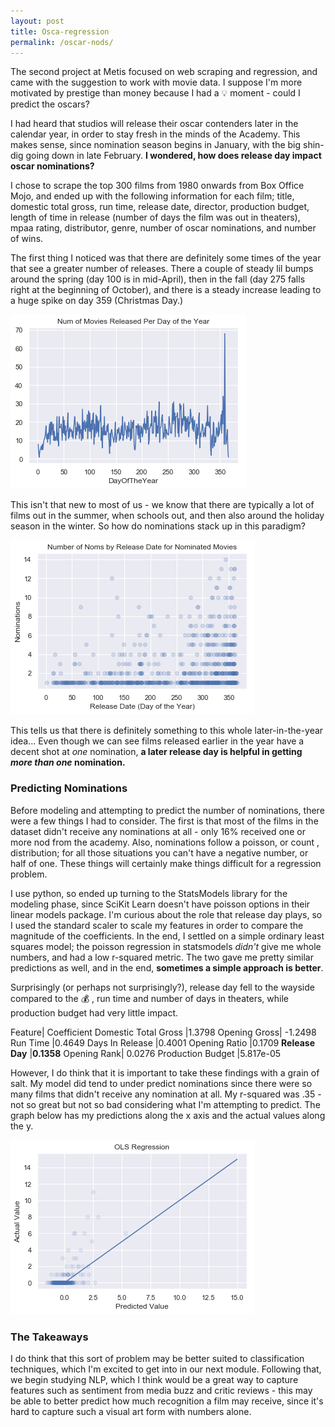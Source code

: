 ```yaml
---
layout: post
title: Osca-regression
permalink: /oscar-nods/
---
```


The second project at Metis focused on web scraping and regression, and came with the suggestion to work with movie data. I suppose I'm more motivated by prestige than money because I had a :bulb: moment - could I predict the oscars? 

I had heard that studios will release their oscar contenders later in the calendar year, in order to stay fresh in the minds of the Academy. This makes sense, since nomination season begins in January, with the big shin-dig going down in late February. **I wondered, how does release day impact oscar nominations?**

I chose to scrape the top 300 films from 1980 onwards from Box Office Mojo, and ended up with the following information for each film; title, domestic total gross, run time, release date, director, production budget, length of time in release (number of days the film was out in theaters), mpaa rating, distributor, genre, number of oscar nominations, and number of wins. 

The first thing I noticed was that there are definitely some times of the year that see a greater number of releases. There a couple of steady lil bumps around the spring (day 100 is in mid-April), then in the fall (day 275 falls right at the beginning of October), and there is a steady increase leading to a huge spike on day 359 (Christmas Day.)

![releases per day](/images/oscar_nods/releases-doy.png)

This isn't that new to most of us - we know that there are typically a lot of films out in the summer, when schools out, and then also around the holiday season in the winter. So how do nominations stack up in this paradigm?

![nominations per release day](/images/oscar_nods/release-day-noms.png)

This tells us that there is definitely something to this whole later-in-the-year idea... Even though we can see films released earlier in the year have a decent shot at _one_ nomination, **a later release day is helpful in getting _more than one_ nomination.**

### Predicting Nominations

Before modeling and attempting to predict the number of nominations, there were a few things I had to consider. The first is that most of the films in the dataset didn't receive any nominations at all - only 16% received one or more nod from the academy. Also, nominations follow a poisson, or count , distribution; for all those situations you can't have a negative number, or half of one.  These things will certainly make things difficult for a regression problem. 

I use python, so ended up turning to the StatsModels library for the modeling phase, since SciKit Learn doesn't have poisson options in their linear models package. I'm curious about the role that release day plays, so I used the standard scaler to scale my features in order to compare the magnitude of the coefficients. In the end, I settled on a simple ordinary least squares model; the poisson regression in statsmodels _didn't_ give me whole numbers, and had a low r-squared metric. The two gave me pretty similar predictions as well, and in the end, **sometimes a simple approach is better**.

Surprisingly (or perhaps not surprisingly?), release day fell to the wayside compared to the :moneybag: , run time and number of days in theaters, while production budget had very little impact.

Feature| Coefficient
Domestic Total Gross |1.3798
Opening Gross| -1.2498
Run Time |0.4649
Days In Release |0.4001
Opening Ratio |0.1709
**Release Day** |**0.1358**
Opening Rank| 0.0276
Production Budget |5.817e-05

However, I do think that it is important to take these findings with a grain of salt. My model did tend to under predict nominations since there were so many films that didn't receive any nomination at all. My r-squared was .35 - not so great but not so bad considering what I'm attempting to predict. The graph below has my predictions along the x axis and the actual values along the y.

![preds vs actuals](/images/oscar_nods/ols.png)

### The Takeaways

I do think that this sort of problem may be better suited to classification techniques, which I'm excited to get into in our next module. Following that, we begin studying NLP, which I think would be a great way to capture features such as sentiment from media buzz and critic reviews - this may be able to better predict how much recognition a film may receive, since it's hard to capture such a visual art form with numbers alone.
